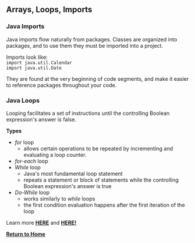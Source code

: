 ## Arrays, Loops, Imports

### Java Imports

Java imports flow naturally from packages. Classes are organized into packages, and to use them they must be imported into a project. 

Imports look like:  
`import java.util.Calendar`  
`import java.util.Date`

They are found at the very beginning of code segments, and make it easier to reference packages throughout your code.

### Java Loops

Looping facilitates a set of instructions until the controlling Boolean expression's answer is false. 

**Types**
  - *for* loop
    - allows certain operations to be repeated by incrementing and evaluating a loop counter.  
  - *for-each* loop
  - *While* loop
    - Java's most fundamental loop statement
    - repeats a statement or block of statements while the controlling Boolean expression's answer is true
  - *Do-While* loop
    - works similarly to *while* loops
    - the first condition evaluation happens after the first iteration of the loop 

Learn more [**HERE**](https://howtoprogramwithjava.com/java-imports/) and [**HERE!**](https://www.baeldung.com/java-loops)

[**Return to Home**](README.md)